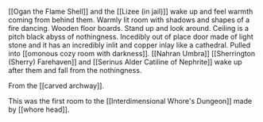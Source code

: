 [[Ogan the Flame Shell]] and the [[Lizee (in jail)]] wake up and feel warmth coming from behind them. Warmly lit room with shadows and shapes of a fire dancing. Wooden floor boards. Stand up and look around. Ceiling is a pitch black abyss of nothingness. Incedibly out of place door made of light stone and it has an incredibly inlit and copper inlay like a cathedral. Pulled into [[omonous cozy room with darkness]]. [[Nahran Umbra]] [[Sherrington (Sherry) Farehaven]] and [[Serinus Alder Catiline of Nephrite]] wake up after them and fall from the nothingness.

From the [[carved archway]]. 

This was the first room to the [[Interdimensional Whore's Dungeon]] made by [[whore head]].